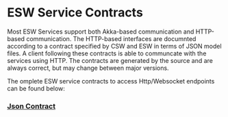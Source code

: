# ESW Service Contracts

Most ESW Services support both Akka-based communication and HTTP-based communication. The HTTP-based interfaces
are documnted according to a contract specified by CSW and ESW in terms of JSON model files. A client following
these contracts is able to communcate with the services using HTTP. The contracts are generated by the source and
are always correct, but may change between major versions.

The omplete ESW service contracts to access Http/Websocket endpoints can be found below:
### [Json Contract](https://github.com/tmtsoftware/tmtsoftware.github.io/tree/master/esw/$version$/contracts)